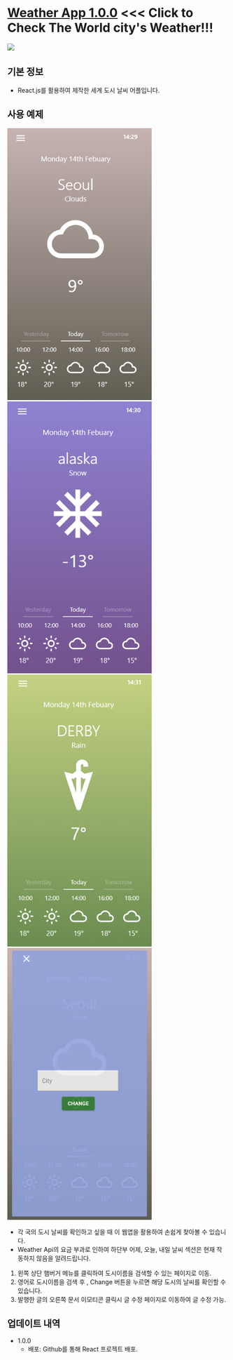 # <a href="https://Gyu-Yeon.github.io">Weather App 1.0.0</a>  <<< Click to Check The World city's Weather!!!


<img src="https://img.shields.io/badge/React-20232A?style=for-the-badge&logo=react&logoColor=61DAFB"></a>
  
## 기본 정보 
- React.js를 활용하여 제작한 세계 도시 날씨 어플입니다.

## 사용 예제

<img src="1.jpg" width="330px" height="620px">   <img src="2.jpg" width="330px" height="620px">  <img src="3.jpg" width="330px" height="620px">  <img src="4.jpg" width="330px" height="620px">
- 각 국의 도시 날씨를 확인하고 싶을 때 이 웹앱을 활용하여 손쉽게 찾아볼 수 있습니다.
-  Weather Api의 요금 부과로 인하여 하단부 어제, 오늘, 내일 날씨 섹션은 현재 작동하지 않음을 알려드립니다.



 
 1. 왼쪽 상단 햄버거 메뉴를 클릭하여 도시이름을 검색할 수 있는 페이지로 이동.
 2. 영어로 도시이름을 검색 후 , Change 버튼을 누르면 해당 도시의 날씨를 확인할 수 있습니다.
 3.  발행한 글의 오른쪽 문서 이모티콘 클릭시 글 수정 페이지로 이동하여 글 수정 가능.



## 업데이트 내역

* 1.0.0
    * 배포: Github를 통해 React 프로젝트 배포.
